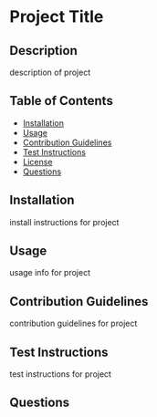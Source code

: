 # Project Title
  
## Description

description of project

## Table of Contents
* [Installation](#installation)
* [Usage](#usage)
* [Contribution Guidelines](#contribution-guidelines)
* [Test Instructions](#test-instructions)
* [License](#license)
* [Questions](#questions)

## Installation

install instructions for project

## Usage

usage info for project

## Contribution Guidelines

contribution guidelines for project

## Test Instructions

test instructions for project

## Questions


